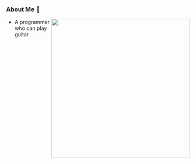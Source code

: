 <!--
**liangpengyv/liangpengyv** is a ✨ _special_ ✨ repository because its `README.md` (this file) appears on your GitHub profile.

Here are some ideas to get you started:

- 🔭 I’m currently working on ...
- 🌱 I’m currently learning ...
- 👯 I’m looking to collaborate on ...
- 🤔 I’m looking for help with ...
- 💬 Ask me about ...
- 📫 How to reach me: ...
- 😄 Pronouns: ...
- ⚡ Fun fact: ...
-->

### About Me 👋

<img align="right" width="380" src="https://github-readme-stats.vercel.app/api?username=liangpengyv&show_icons=true&hide_border=false&line_height=20&title_color=ffef03&icon_color=3080ed&show_owner=false"/>

- A programmer who can play guitar
